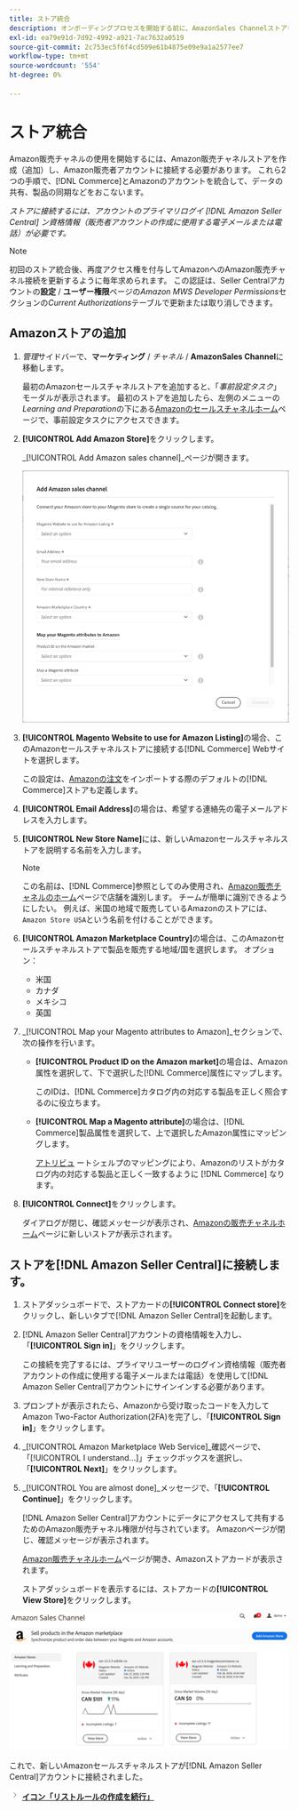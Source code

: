 ```yaml
---
title: ストア統合
description: オンボーディングプロセスを開始する前に、AmazonSales Channelストアを作成（追加）し、Amazonセラーアカウントに接続する必要があります。
exl-id: ea79e91d-7d92-4992-a921-7ac7632a0519
source-git-commit: 2c753ec5f6f4cd509e61b4875e09e9a1a2577ee7
workflow-type: tm+mt
source-wordcount: '554'
ht-degree: 0%

---
```


# ストア統合

Amazon販売チャネルの使用を開始するには、Amazon販売チャネルストアを作成（追加）し、Amazon販売者アカウントに接続する必要があります。 これら2つの手順で、[!DNL Commerce]とAmazonのアカウントを統合して、データの共有、製品の同期などをおこないます。

_ストアに接続するには、アカウントのプライマリログイ [!DNL Amazon Seller Central] ン資格情報（販売者アカウントの作成に使用する電子メールまたは電話）が必要です。_

>[!NOTE]
>
>初回のストア統合後、再度アクセス権を付与してAmazonへのAmazon販売チャネル接続を更新するように毎年求められます。 この認証は、Seller Centralアカウントの&#x200B;**設定** / **ユーザー権限**&#x200B;ページの&#x200B;_Amazon MWS Developer Permissions_&#x200B;セクションの&#x200B;_Current Authorizations_&#x200B;テーブルで更新または取り消しできます。

## Amazonストアの追加

1. _管理_&#x200B;サイドバーで、**マーケティング** / _チャネル_ / **AmazonSales Channel**&#x200B;に移動します。

   最初のAmazonセールスチャネルストアを追加すると、「_事前設定タスク_」モーダルが表示されます。 最初のストアを追加したら、左側のメニューの&#x200B;_Learning and Preparation_&#x200B;の下にある[Amazonのセールスチャネルホーム](./amazon-sales-channel-home.md)ページで、事前設定タスクにアクセスできます。

1. **[!UICONTROL Add Amazon Store]**&#x200B;をクリックします。

   _[!UICONTROL Add Amazon sales channel]_ページが開きます。

   ![Amazon販売チャネルストアの追加](assets/amazon-store-integration.png)

1. **[!UICONTROL Magento Website to use for Amazon Listing]**&#x200B;の場合、このAmazonセールスチャネルストアに接続する[!DNL Commerce] Webサイトを選択します。

   この設定は、[Amazonの注文](./order-settings.md)をインポートする際のデフォルトの[!DNL Commerce]ストアも定義します。

1. **[!UICONTROL Email Address]**&#x200B;の場合は、希望する連絡先の電子メールアドレスを入力します。

1. **[!UICONTROL New Store Name]**&#x200B;には、新しいAmazonセールスチャネルストアを説明する名前を入力します。

   >[!NOTE]
   >
   >この名前は、[!DNL Commerce]参照としてのみ使用され、[Amazon販売チャネルのホーム](./amazon-sales-channel-home.md)ページで店舗を識別します。 チームが簡単に識別できるようにしたい。 例えば、米国の地域で販売しているAmazonのストアには、`Amazon Store USA`という名前を付けることができます。

1. **[!UICONTROL Amazon Marketplace Country]**&#x200B;の場合は、このAmazonセールスチャネルストアで製品を販売する地域/国を選択します。 オプション：

   - 米国
   - カナダ
   - メキシコ
   - 英国

1. _[!UICONTROL Map your Magento attributes to Amazon]_セクションで、次の操作を行います。

   - **[!UICONTROL Product ID on the Amazon market]**&#x200B;の場合は、Amazon属性を選択して、下で選択した[!DNL Commerce]属性にマップします。

      このIDは、[!DNL Commerce]カタログ内の対応する製品を正しく照合するのに役立ちます。

   - **[!UICONTROL Map a Magento attribute]**&#x200B;の場合は、[!DNL Commerce]製品属性を選択して、上で選択したAmazon属性にマッピングします。

      [アトリビュ](./ob-creating-magento-attributes.md) ートシェルプのマッピングにより、Amazonのリストがカタログ内の対応する製品と正しく一致するように [!DNL Commerce] なります。

1. **[!UICONTROL Connect]**&#x200B;をクリックします。

   ダイアログが閉じ、確認メッセージが表示され、[Amazonの販売チャネルホーム](./amazon-sales-channel-home.md)ページに新しいストアが表示されます。

## ストアを[!DNL Amazon Seller Central]に接続します。

1. ストアダッシュボードで、ストアカードの&#x200B;**[!UICONTROL Connect store]**&#x200B;をクリックし、新しいタブで[!DNL Amazon Seller Central]を起動します。

1. [!DNL Amazon Seller Central]アカウントの資格情報を入力し、「**[!UICONTROL Sign in]**」をクリックします。

   この接続を完了するには、プライマリユーザーのログイン資格情報（販売者アカウントの作成に使用する電子メールまたは電話）を使用して[!DNL Amazon Seller Central]アカウントにサインインする必要があります。

1. プロンプトが表示されたら、Amazonから受け取ったコードを入力してAmazon Two-Factor Authorization(2FA)を完了し、「**[!UICONTROL Sign in]**」をクリックします。

1. _[!UICONTROL Amazon Marketplace Web Service]_確認ページで、「[!UICONTROL I understand...]」チェックボックスを選択し、「**[!UICONTROL Next]**」をクリックします。

1. _[!UICONTROL You are almost done]_メッセージで、「**[!UICONTROL Continue]**」をクリックします。

   [!DNL Amazon Seller Central]アカウントにデータにアクセスして共有するためのAmazon販売チャネル権限が付与されています。 Amazonページが閉じ、確認メッセージが表示されます。

   [Amazon販売チャネルホーム](./amazon-sales-channel-home.md)ページが開き、Amazonストアカードが表示されます。

   ストアダッシュボードを表示するには、ストアカードの&#x200B;**[!UICONTROL View Store]**&#x200B;をクリックします。

![Amazonの新しい店舗カード付き販売チャネルホーム](assets/asc-dashboard-after-2fa.png)

これで、新しいAmazonセールスチャネルストアが[!DNL Amazon Seller Central]アカウントに接続されました。

![次のア](assets/btn-next.png) [**イコン「リストルールの作成を続行」**](./ob-create-listing-rule.md)
